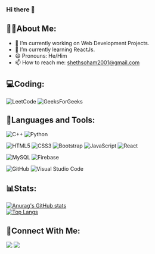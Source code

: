 ### Hi there 👋

##  🤵‍♂️About Me:
- 🔭 I’m currently working on Web Development Projects.
- 🌱 I’m currently learning ReactJs.
- 😄 Pronouns: He/Him
- 📫 How to reach me: shethsoham2001@gmail.com

## 💻Coding:
![LeetCode](https://img.shields.io/badge/LeetCode-000000?style=for-the-badge&logo=LeetCode&logoColor=#d16c06)
![GeeksForGeeks](https://img.shields.io/badge/GeeksforGeeks-white?style=for-the-badge&logo=geeksforgeeks&logoColor=35914c)

## 🔮Languages and Tools:
<p>

  ![C++](https://img.shields.io/badge/c++-%2300599C.svg?style=for-the-badge&logo=c%2B%2B&logoColor=white)
  ![Python](https://img.shields.io/badge/python-3670A0?style=for-the-badge&logo=python&logoColor=ffdd54)

  ![HTML5](https://img.shields.io/badge/html5-%23E34F26.svg?style=for-the-badge&logo=html5&logoColor=white)
  ![CSS3](https://img.shields.io/badge/css3-%231572B6.svg?style=for-the-badge&logo=css3&logoColor=white)
  ![Bootstrap](https://img.shields.io/badge/bootstrap-%238511FA.svg?style=for-the-badge&logo=bootstrap&logoColor=white)
  ![JavaScript](https://img.shields.io/badge/javascript-%23323330.svg?style=for-the-badge&logo=javascript&logoColor=%23F7DF1E)
  ![React](https://img.shields.io/badge/react-%2320232a.svg?style=for-the-badge&logo=react&logoColor=%2361DAFB)

  ![MySQL](https://img.shields.io/badge/mysql-%2300f.svg?style=for-the-badge&logo=mysql&logoColor=white)
  ![Firebase](https://img.shields.io/badge/Firebase-039BE5?style=for-the-badge&logo=Firebase&logoColor=white)

  
  ![GitHub](https://img.shields.io/badge/github-%23121011.svg?style=for-the-badge&logo=github&logoColor=white)
  ![Visual Studio Code](https://img.shields.io/badge/Visual%20Studio%20Code-0078d7.svg?style=for-the-badge&logo=visual-studio-code&logoColor=white)

  
  
</p>

## 📊Stats:
[![Anurag's GitHub stats](https://github-readme-stats.vercel.app/api?username=soham70&theme=dracula)](https://github.com/anuraghazra/github-readme-stats)
<br/>
[![Top Langs](https://github-readme-stats.vercel.app/api/top-langs/?username=soham70&theme=dracula)](https://github.com/anuraghazra/github-readme-stats)


## 📌Connect With Me:
<p>
   <a href = "https://www.linkedin.com/in/soham-sheth-21302a200/"><img src="https://img.icons8.com/fluent/48/000000/linkedin.png"/></a>
   <a href = "https://www.instagram.com/sohams11/"><img src="https://img.icons8.com/fluent/48/000000/instagram-new.png"/></a>
</p>

<!--
**soham70/soham70** is a ✨ _special_ ✨ repository because its `README.md` (this file) appears on your GitHub profile.

Here are some ideas to get you started:

- 🔭 I’m currently working on ...
- 🌱 I’m currently learning ...
- 👯 I’m looking to collaborate on ...
- 🤔 I’m looking for help with ...
- 💬 Ask me about ...
- 📫 How to reach me: ...
- 😄 Pronouns: ...
- ⚡ Fun fact: ...
-->
